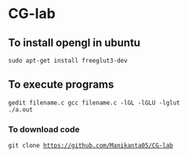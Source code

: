 # CG-lab

## To install opengl in ubuntu<br>
<code>sudo apt-get install freeglut3-dev</code>

## To execute programs<br>
<code>gedit filename.c
gcc filename.c -lGL -lGLU -lglut
./a.out</code>

### To download code
<code>git clone https://github.com/Manikanta05/CG-lab</code>
